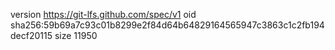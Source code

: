 version https://git-lfs.github.com/spec/v1
oid sha256:59b69a7c93c01b8299e2f84d64b64829164565947c3863c1c2fb194decf20115
size 11950
